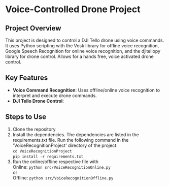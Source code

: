 # Voice-Controlled Drone Project

## Project Overview
This project is designed to control a DJI Tello drone using voice commands. It uses Python scripting with the Vosk library for offline voice recognition, Google Speech Recognition for online voice recognition, and the djitellopy library for drone control. Allows for a hands free, voice activated drone control.

## Key Features
- **Voice Command Recognition**: Uses offline/online voice recognition to interpret and execute drone commands.
- **DJI Tello Drone Control**: 

## Steps to Use
1. Clone the repository
2. Install the dependencies. The dependencies are listed in the requirements.txt file. Run the following command in the 'VoiceRecognitionProject' directory of the project: <br>```cd VoiceRecognitionProject```<br>```pip install -r requirements.txt```
3. Run the online/offline respective file with<br>Online: ```python src/VoiceRecognitionOnline.py```<br>or<br>Offline: ```python src/VoiceRecognitionOffline.py```